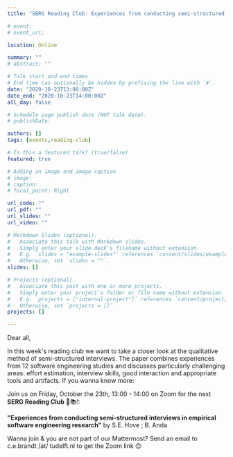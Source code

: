 ```yaml
---
title: "SERG Reading Club: Experiences from conducting semi-structured interviews in empirical software engineering research"

# event: 
# event_url: 

location: Online

summary: ""
# abstract: ""

# Talk start and end times.
# End time can optionally be hidden by prefixing the line with `#`.
date: "2020-10-23T13:00:00Z"
date_end: "2020-10-23T14:00:00Z"
all_day: false

# Schedule page publish date (NOT talk date).
# publishDate:

authors: []
tags: [events,reading-club]

# Is this a featured talk? (true/false)
featured: true

# Adding an image and image caption
# image:
# caption: 
# focal_point: Right

url_code: ""
url_pdf: ""
url_slides: ""
url_video: ""

# Markdown Slides (optional).
#   Associate this talk with Markdown slides.
#   Simply enter your slide deck's filename without extension.
#   E.g. `slides = "example-slides"` references `content/slides/example-slides.md`.
#   Otherwise, set `slides = ""`.
slides: []

# Projects (optional).
#   Associate this post with one or more projects.
#   Simply enter your project's folder or file name without extension.
#   E.g. `projects = ["internal-project"]` references `content/project/deep-learning/index.md`.
#   Otherwise, set `projects = []`.
projects: []

---
```



Dear all,

In this week's reading club we want to take a closer look at the qualitative method of semi-structured interviews.
The paper combines experiences from 12 software engineering studies and discusses particularly challenging areas: effort estimation, interview skills, good interaction and appropriate tools and artifacts.
If you wanna know more:

Join us on Friday, October the 23th, 13:00 - 14:00 on Zoom for the next **SERG Reading Club** 📖📚!:

**"Experiences from conducting semi-structured interviews in empirical software engineering research"** by  S.E. Hove ; B. Anda

Wanna join & you are not part of our Mattermost?
Send an email to c.e.brandt /at/ tudelft.nl to get the Zoom link 😊

